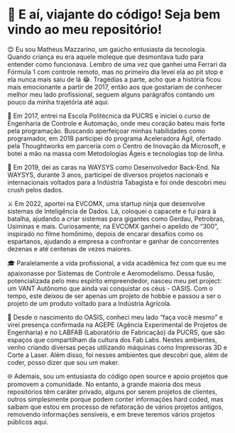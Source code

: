# 👋 E aí, viajante do código! Seja bem vindo ao meu repositório!

😊 Eu sou Matheus Mazzarino, um gaúcho entusiasta da tecnologia. Quando criança eu era aquele moleque que desmontava tudo para entender como funcionava. Lembro de uma vez que ganhei uma Ferrari da Fórmula 1 com controle remoto, mas no primeiro dia levei ela ao pit stop e ela nunca mais saiu de lá 😂. Tragédias a parte, acho que a história ficou mais emocionante a partir de 2017, então aos que gostariam de conhecer melhor meu lado profissional, seguem alguns parágrafos contando um pouco da minha trajetória até aqui.

🚀 Em 2017, entrei na Escola Politécnica da PUCRS e iniciei o curso de Engenharia de Controle e Automação, onde meu coração bateu mais forte pela programação. Buscando aperfeiçoar minhas habilidades como programador, em 2018 participei do programa Aceleradora Ágil, ofertado pela Thoughtworks em parceria com o Centro de Inovação da Microsoft, e botei a mão na massa com Metodologias Ágeis e tecnologias top de linha.

💼 Em 2019, dei as caras na WAYSYS como Desenvolvedor Back-End. Na WAYSYS, durante 3 anos, participei de diversos projetos nacionais e internacionais voltados para a Indústria Tabagista e foi onde descobri meu crush pelos dados.
 
⚔️ Em 2022, aportei na EVCOMX, uma startup ninja que desenvolve sistemas de Inteligência de Dados. Lá, coloquei o capacete e fui para à batalha, ajudando a criar sistemas para gigantes como Gerdau, Petrobras, Usiminas e mais. Curiosamente, na EVCOMX ganhei o apelido de “300”, inspirado no filme homônimo, depois de encarar desafios como os espartanos, ajudando a empresa a confrontar e ganhar de concorrentes dezenas e até centenas de vezes maiores.

🎓 Paralelamente a vida profissional, a vida acadêmica fez com que eu me apaixonasse por Sistemas de Controle e Aeromodelismo. Dessa fusão, potencializada pelo meu espírito empreendedor, nasceu meu pet project: um VANT Autônomo que ainda vai conquistar os céus - OASIS. Com o tempo, este deixou de ser apenas um projeto de hobbie e passou a ser o projeto de um produto voltado para a Indústria Agrícola.

🔧 Desde o nascimento do OASIS, conheci meu lado “faça você mesmo” e virei presença confirmada na AGEPE (Agência Experimental de Projetos de Engenharia) e no LABFAB (Laboratório de Fabricação) da PUCRS, que são espaços que compartilham da cultura dos Fab Labs. Nestes ambientes, venho criando diversas peças utilizando máquinas como Impressoras 3D e Corte a Laser. Além disso, foi nesses ambientes que descobri que, além de coder, posso dizer que sou um maker. 

🌐 Ademais, sou um entusiasta do código open source e apoio projetos que promovem a comunidade. No entanto, a grande maioria dos meus repositórios têm caráter privado, alguns por serem projetos de clientes, outros simplesmente porque podem conter informações hard coded, mas saibam que estou em processo de refatoração de vários projetos antigos, removendo informações sensíveis, e em breve teremos vários projetos públicos aqui.


<!--
### Hi there 👋

**mmazzarino/mmazzarino** is a ✨ _special_ ✨ repository because its `README.md` (this file) appears on your GitHub profile.

Here are some ideas to get you started:

- 🔭 I’m currently working on ...
- 🌱 I’m currently learning ...
- 👯 I’m looking to collaborate on ...
- 🤔 I’m looking for help with ...
- 💬 Ask me about ...
- 📫 How to reach me: ...
- 😄 Pronouns: ...
- ⚡ Fun fact: ...
-->
